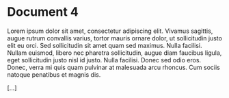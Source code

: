 # Document 4

Lorem ipsum dolor sit amet, consectetur adipiscing elit. Vivamus sagittis, augue rutrum convallis varius, tortor mauris ornare dolor, ut sollicitudin justo elit eu orci. Sed sollicitudin sit amet quam sed maximus. Nulla facilisi. Nullam euismod, libero nec pharetra sollicitudin, augue diam faucibus ligula, eget sollicitudin justo nisl id justo. Nulla facilisi. Donec sed odio eros. Donec, verra mi quis quam pulvinar at malesuada arcu rhoncus. Cum sociis natoque penatibus et magnis dis.

[...]
